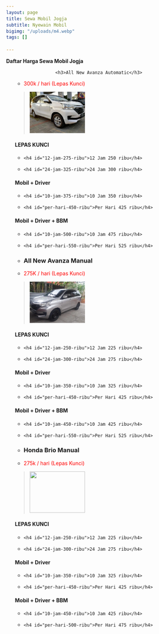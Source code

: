 ```yaml
---
layout: page
title: Sewa Mobil Jogja
subtitle: Nyewain Mobil
bigimg: "/uploads/m4.webp"
tags: []

---
```

**Daftar Harga Sewa Mobil Jogja**

<article class="content" data-cms-content-wrapper="/_layouts/page.html">

<ul class="staff-list">

<div class="staff-details">

<ul class="staff-info">

                <h3>All New Avanza Automatic</h3>

<li><p style="color:red">300k / hari (Lepas Kunci)</p></li>

</ul>

</div>

<div class="staff-bio">

<p><blockquote>

<p><img src="/uploads/m1.webp" alt="" width="150" height="112" /></p>

</blockquote>

</p>

<h4 id="lepas-kunci">LEPAS KUNCI</h4>

<ul>

<li>

    <h4 id="12-jam-275-ribu">12 Jam 250 ribu</h4>

</li>

<li>

    <h4 id="24-jam-325-ribu">24 Jam 300 ribu</h4>

</li>

</ul>

<h4 id="mobil--driver">Mobil + Driver</h4>

<ul>

<li>

    <h4 id="10-jam-375-ribu">10 Jam 350 ribu</h4>

</li>

<li>

    <h4 id="per-hari-450-ribu">Per Hari 425 ribu</h4>

</li>

</ul>

<h4 id="mobil--driver--bbm">Mobil + Driver + BBM</h4>

<ul>

<li>

    <h4 id="10-jam-500-ribu">10 Jam 475 ribu</h4>

</li>

<li>

    <h4 id="per-hari-550-ribu">Per Hari 525 ribu</h4>

</li>

</ul>

</div>

<div class="staff-details">

<ul class="staff-info">

<li><h3>All New Avanza Manual</h3></li>

<li><p style="color:red">275K / hari (Lepas Kunci)</p></li>

</ul>

</div>

<div class="staff-bio">

<p><blockquote><p><img src="/uploads/m3.webp" alt="" width="150" height="112" /></p></blockquote></p>

<h4 id="lepas-kunci--">LEPAS KUNCI</h4>

<ul>

<li>

    <h4 id="12-jam-250-ribu">12 Jam 225 ribu</h4>

</li>

<li>

    <h4 id="24-jam-300-ribu">24 Jam 275 ribu</h4>

</li>

</ul>

<h4 id="mobil--driver--">Mobil + Driver    </h4>

<ul>

<li>

    <h4 id="10-jam-350-ribu">10 Jam 325 ribu</h4>

</li>

<li>

    <h4 id="per-hari-450-ribu">Per Hari 425 ribu</h4>

</li>

</ul>

<h4 id="mobil--driver--bbm--">Mobil + Driver + BBM    </h4>

<ul>

<li>

    <h4 id="10-jam-450-ribu">10 Jam 425 ribu</h4>

</li>

<li>

    <h4 id="per-hari-550-ribu">Per Hari 525 ribu</h4>

</li>

</ul>

<p></p>

</div>

<div class="staff-details">

<ul class="staff-info">

<li><h3>Honda Brio Manual</h3></li>

<li><p style="color:red">275k / hari (Lepas Kunci)</p></li>

</ul>

</div>

<div class="staff-bio">

<p><blockquote><p><img src="![](https://raw.githubusercontent.com/ariefbuddies/bening-out/master/uploads/brio-manual.jpg)" alt="" width="150" height="112"></p></blockquote></p>

<h4 id="lepas-kunci">LEPAS KUNCI</h4>

<ul>

<li>

    <h4 id="12-jam-250-ribu">12 Jam 225 ribu</h4>

</li>

<li>

    <h4 id="24-jam-300-ribu">24 Jam 275 ribu</h4>

</li>

</ul>

<h4 id="mobil--driver">Mobil + Driver</h4>

<ul>

<li>

    <h4 id="10-jam-350-ribu">10 Jam 325 ribu</h4>

</li>

<li>

    <h4 id="per-hari-450-ribu">Per Hari 425 ribu</h4>

</li>

</ul>

<h4 id="mobil--driver--bbm">Mobil + Driver + BBM</h4>

<ul>

<li>

    <h4 id="10-jam-450-ribu">10 Jam 425 ribu</h4>

</li>

<li>

    <h4 id="per-hari-500-ribu">Per Hari 475 ribu</h4>

</li>

</ul>

<p></p>

</div>